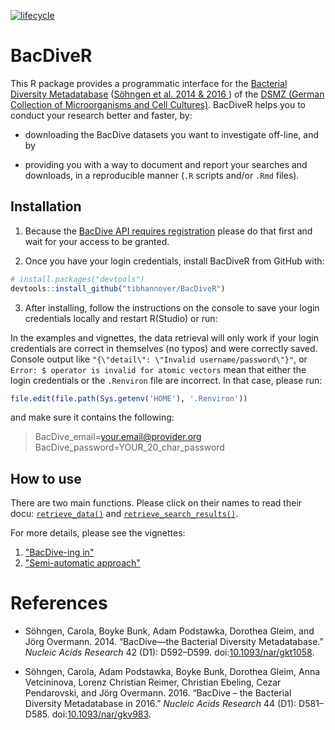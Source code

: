 [![lifecycle](https://img.shields.io/badge/lifecycle-maturing-blue.svg)](https://www.tidyverse.org/lifecycle/#maturing)


# BacDiveR

This R package provides a programmatic interface for the [Bacterial
Diversity Metadatabase][BD] ([Söhngen et al. 2014 & 2016
](#references)) of the [DSMZ (German Collection of Microorganisms and Cell Cultures)][DMSZ].
BacDiveR helps you to conduct your 
research better and faster, by:

- downloading the BacDive datasets you want to investigate off-line, and by

- providing you with a way to document and report your searches and downloads, 
  in a reproducible manner (`.R` scripts and/or `.Rmd` files).


[BD]: https://bacdive.dsmz.de/
[DMSZ]: https://www.dsmz.de/about-us.html
[reg]: https://bacdive.dsmz.de/api/bacdive/registration/register/


## Installation

1.  Because the [BacDive API requires registration][reg] please do that first 
    and wait for your access to be granted.

2.  Once you have your login credentials, install BacDiveR from GitHub
    with:

``` r
# install.packages("devtools")
devtools::install_github("tibhannover/BacDiveR")
```

3.  After installing, follow the instructions on the console to save your login
    credentials locally and restart R(Studio) or run:

In the examples and vignettes, the data retrieval will only work if your login credentials are correct in themselves (no typos) and were correctly saved. Console output like `"{\"detail\": \"Invalid username/password\"}"`, or `Error: $ operator is invalid for atomic vectors` mean that either the login credentials or the `.Renviron` file are incorrect. In that case, please run:

``` r
file.edit(file.path(Sys.getenv('HOME'), '.Renviron'))
```

and make sure it contains the following:

> BacDive_email=your.email@provider.org
> BacDive_password=YOUR_20_char_password


## How to use

There are two main functions. Please click on their names to read their docu: 
[`retrieve_data()`][r_d] and [`retrieve_search_results()`][r_s_r].

For more details, please see the vignettes:

1. ["BacDive-ing in"][dive-in]
1. ["Semi-automatic approach"][adv-search]

[r_d]: https://tibhannover.github.io/BacDiveR/reference/retrieve_data.html
[r_s_r]: https://tibhannover.github.io/BacDiveR/reference/retrieve_search_results.html
[dive-in]: https://tibhannover.github.io/BacDiveR/articles/BacDive-ing-in.html
[adv-search]: https://tibhannover.github.io/BacDiveR/articles/advanced-search.html


# References

- Söhngen, Carola, Boyke Bunk, Adam Podstawka, Dorothea Gleim, and Jörg
  Overmann. 2014. “BacDive—the Bacterial Diversity Metadatabase.” *Nucleic
  Acids Research* 42 (D1): D592–D599.
  doi:[10.1093/nar/gkt1058](https://doi.org/10.1093/nar/gkt1058).

- Söhngen, Carola, Adam Podstawka, Boyke Bunk, Dorothea Gleim, Anna
  Vetcininova, Lorenz Christian Reimer, Christian Ebeling, Cezar
  Pendarovski, and Jörg Overmann. 2016. “BacDive – the Bacterial Diversity
  Metadatabase in 2016.” *Nucleic Acids Research* 44 (D1): D581–D585.
  doi:[10.1093/nar/gkv983](https://doi.org/10.1093/nar/gkv983).
